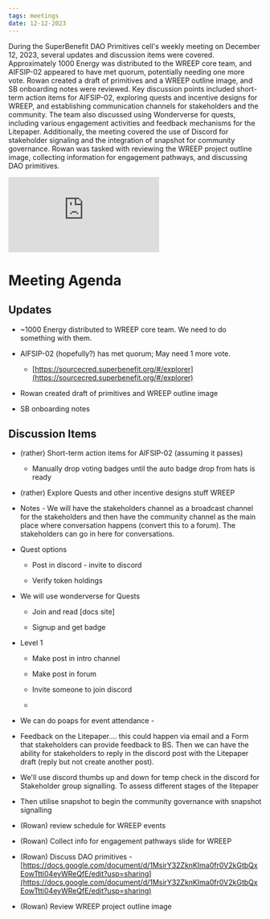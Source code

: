 ```yaml
---
tags: meetings
date: 12-12-2023
---
```


During the SuperBenefit DAO Primitives cell's weekly meeting on December 12, 2023, several updates and discussion items were covered. Approximately 1000 Energy was distributed to the WREEP core team, and AIFSIP-02 appeared to have met quorum, potentially needing one more vote. Rowan created a draft of primitives and a WREEP outline image, and SB onboarding notes were reviewed. Key discussion points included short-term action items for AIFSIP-02, exploring quests and incentive designs for WREEP, and establishing communication channels for stakeholders and the community. The team also discussed using Wonderverse for quests, including various engagement activities and feedback mechanisms for the Litepaper. Additionally, the meeting covered the use of Discord for stakeholder signaling and the integration of snapshot for community governance. Rowan was tasked with reviewing the WREEP project outline image, collecting information for engagement pathways, and discussing DAO primitives.

![DAO Primitives Weekly Meeting (12_12_23).md](https://cdn.charmverse.io/user-content/215aa41f-717d-493c-a04b-09eaa7ea95fa/71d3741e-c201-4dff-840a-fc193e79f2aa/DAO-Primitives-Weekly-Meeting-(12_12_23).md)
# Meeting Agenda

## Updates

- \~1000 Energy distributed to WREEP core team. We need to do something with them.

- AIFSIP-02 (hopefully?) has met quorum; May need 1 more vote.

  - [https://sourcecred.superbenefit.org/#/explorer](https://sourcecred.superbenefit.org/#/explorer)

- Rowan created draft of primitives and WREEP outline image

- SB onboarding notes 

## Discussion Items

- (rather) Short-term action items for AIFSIP-02 (assuming it passes) 

  - Manually drop voting badges until the auto badge drop from hats is ready 

- (rather) Explore Quests and other incentive designs stuff WREEP

- Notes - We will have the stakeholders channel as a broadcast channel for the stakeholders and then have the community channel as the main place where conversation happens (convert this to a forum). The stakeholders can go in here for conversations. 

- Quest options

  - Post in discord - invite to discord

  - Verify token holdings

- We will use wonderverse for Quests 

  -  Join and read \[docs site\]

  - Signup and get badge

- Level 1

  - Make post in intro channel

  - Make post in forum

  - Invite someone to join discord

  - 

- We can do poaps for event attendance - 

- Feedback on the Litepaper.... this could happen via email and a Form that stakeholders can provide feedback to BS. Then we can have the ability for stakeholders to reply in the discord post with the Litepaper draft (reply but not create another post). 

- We'll use discord thumbs up and down for temp check in the discord for Stakeholder group signalling. To assess different stages of the litepaper

- Then utilise snapshot to begin the community governance with snapshot signalling  

- (Rowan) review schedule for WREEP events 

- (Rowan) Collect info for engagement pathways slide for WREEP

- (Rowan) Discuss DAO primitives - [https://docs.google.com/document/d/1MsirY32ZknKIma0fr0V2kGtbQxEowTtti04eyWReQfE/edit?usp=sharing](https://docs.google.com/document/d/1MsirY32ZknKIma0fr0V2kGtbQxEowTtti04eyWReQfE/edit?usp=sharing)

- (Rowan) Review WREEP project outline image

[](https://s3.amazonaws.com/charm.public/user-content/4a8cde11-bb66-460c-8631-d3f9d688f723/69b72395-f195-44c8-861f-ec90443fba2e/937de1f0-0081-4f01-967b-055dfd8049e9.png)
